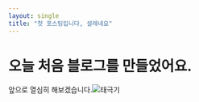 ```yaml
---
layout: single
title: "첫 포스팅입니다, 설레네요"
---
```


# 오늘 처음 블로그를 만들었어요.

앞으로 열심히 해보겠습니다.![태극기](../images/2022-11-13-first/태극기.jpeg)
